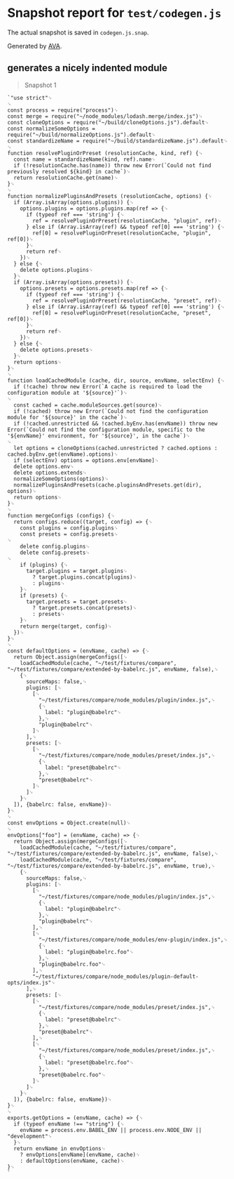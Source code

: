 # Snapshot report for `test/codegen.js`

The actual snapshot is saved in `codegen.js.snap`.

Generated by [AVA](https://ava.li).

## generates a nicely indented module

> Snapshot 1

    `"use strict"␊
    ␊
    const process = require("process")␊
    const merge = require("~/node_modules/lodash.merge/index.js")␊
    const cloneOptions = require("~/build/cloneOptions.js").default␊
    const normalizeSomeOptions = require("~/build/normalizeOptions.js").default␊
    const standardizeName = require("~/build/standardizeName.js").default␊
    ␊
    function resolvePluginOrPreset (resolutionCache, kind, ref) {␊
      const name = standardizeName(kind, ref).name␊
      if (!resolutionCache.has(name)) throw new Error(`Could not find previously resolved ${kind} in cache`)␊
      return resolutionCache.get(name)␊
    }␊
    ␊
    function normalizePluginsAndPresets (resolutionCache, options) {␊
      if (Array.isArray(options.plugins)) {␊
        options.plugins = options.plugins.map(ref => {␊
          if (typeof ref === 'string') {␊
            ref = resolvePluginOrPreset(resolutionCache, "plugin", ref)␊
          } else if (Array.isArray(ref) && typeof ref[0] === 'string') {␊
            ref[0] = resolvePluginOrPreset(resolutionCache, "plugin", ref[0])␊
          }␊
          return ref␊
        })␊
      } else {␊
        delete options.plugins␊
      }␊
      if (Array.isArray(options.presets)) {␊
        options.presets = options.presets.map(ref => {␊
          if (typeof ref === 'string') {␊
            ref = resolvePluginOrPreset(resolutionCache, "preset", ref)␊
          } else if (Array.isArray(ref) && typeof ref[0] === 'string') {␊
            ref[0] = resolvePluginOrPreset(resolutionCache, "preset", ref[0])␊
          }␊
          return ref␊
        })␊
      } else {␊
        delete options.presets␊
      }␊
      return options␊
    }␊
    ␊
    function loadCachedModule (cache, dir, source, envName, selectEnv) {␊
      if (!cache) throw new Error(`A cache is required to load the configuration module at '${source}'`)␊
    ␊
      const cached = cache.moduleSources.get(source)␊
      if (!cached) throw new Error(`Could not find the configuration module for '${source}' in the cache`)␊
      if (!cached.unrestricted && !cached.byEnv.has(envName)) throw new Error(`Could not find the configuration module, specific to the '${envName}' environment, for '${source}', in the cache`)␊
    ␊
      let options = cloneOptions(cached.unrestricted ? cached.options : cached.byEnv.get(envName).options)␊
      if (selectEnv) options = options.env[envName]␊
      delete options.env␊
      delete options.extends␊
      normalizeSomeOptions(options)␊
      normalizePluginsAndPresets(cache.pluginsAndPresets.get(dir), options)␊
      return options␊
    }␊
    ␊
    function mergeConfigs (configs) {␊
      return configs.reduce((target, config) => {␊
        const plugins = config.plugins␊
        const presets = config.presets␊
    ␊
        delete config.plugins␊
        delete config.presets␊
    ␊
        if (plugins) {␊
          target.plugins = target.plugins␊
            ? target.plugins.concat(plugins)␊
            : plugins␊
        }␊
        if (presets) {␊
          target.presets = target.presets␊
            ? target.presets.concat(presets)␊
            : presets␊
        }␊
        return merge(target, config)␊
      })␊
    }␊
    ␊
    const defaultOptions = (envName, cache) => {␊
      return Object.assign(mergeConfigs([␊
        loadCachedModule(cache, "~/test/fixtures/compare", "~/test/fixtures/compare/extended-by-babelrc.js", envName, false),␊
        {␊
          sourceMaps: false,␊
          plugins: [␊
            [␊
              "~/test/fixtures/compare/node_modules/plugin/index.js",␊
              {␊
                label: "plugin@babelrc"␊
              },␊
              "plugin@babelrc"␊
            ]␊
          ],␊
          presets: [␊
            [␊
              "~/test/fixtures/compare/node_modules/preset/index.js",␊
              {␊
                label: "preset@babelrc"␊
              },␊
              "preset@babelrc"␊
            ]␊
          ]␊
        }␊
      ]), {babelrc: false, envName})␊
    }␊
    ␊
    const envOptions = Object.create(null)␊
    ␊
    envOptions["foo"] = (envName, cache) => {␊
      return Object.assign(mergeConfigs([␊
        loadCachedModule(cache, "~/test/fixtures/compare", "~/test/fixtures/compare/extended-by-babelrc.js", envName, false),␊
        loadCachedModule(cache, "~/test/fixtures/compare", "~/test/fixtures/compare/extended-by-babelrc.js", envName, true),␊
        {␊
          sourceMaps: false,␊
          plugins: [␊
            [␊
              "~/test/fixtures/compare/node_modules/plugin/index.js",␊
              {␊
                label: "plugin@babelrc"␊
              },␊
              "plugin@babelrc"␊
            ],␊
            [␊
              "~/test/fixtures/compare/node_modules/env-plugin/index.js",␊
              {␊
                label: "plugin@babelrc.foo"␊
              },␊
              "plugin@babelrc.foo"␊
            ],␊
            "~/test/fixtures/compare/node_modules/plugin-default-opts/index.js"␊
          ],␊
          presets: [␊
            [␊
              "~/test/fixtures/compare/node_modules/preset/index.js",␊
              {␊
                label: "preset@babelrc"␊
              },␊
              "preset@babelrc"␊
            ],␊
            [␊
              "~/test/fixtures/compare/node_modules/preset/index.js",␊
              {␊
                label: "preset@babelrc.foo"␊
              },␊
              "preset@babelrc.foo"␊
            ]␊
          ]␊
        }␊
      ]), {babelrc: false, envName})␊
    }␊
    ␊
    exports.getOptions = (envName, cache) => {␊
      if (typeof envName !== "string") {␊
        envName = process.env.BABEL_ENV || process.env.NODE_ENV || "development"␊
      }␊
      return envName in envOptions␊
        ? envOptions[envName](envName, cache)␊
        : defaultOptions(envName, cache)␊
    }␊
    `

